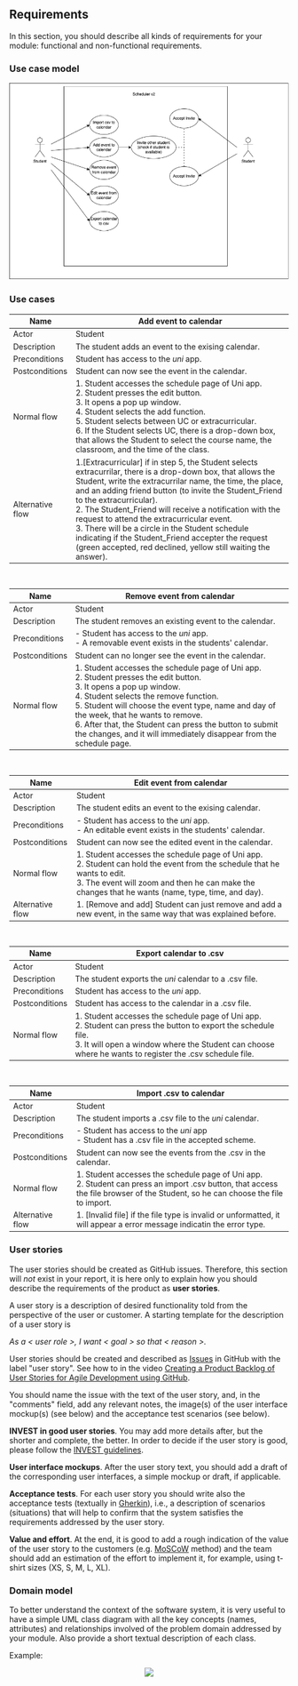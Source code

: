 

## Requirements

In this section, you should describe all kinds of requirements for your module: functional and non-functional requirements.

### Use case model 

 <p align="center" justify="center">
  <img src="../img/UseCases.png"/>
</p>



### Use cases  

| Name | Add event to calendar |
|--- |--- |
| Actor | Student |
| Description | The student adds an event to the exising calendar. |
| Preconditions | Student has access to the *uni* app. |
| Postconditions | Student can now see the event in the calendar. |
| Normal flow | 1. Student accesses the schedule page of Uni app.<br/> 2. Student presses the edit button.<br/>3. It opens a pop up window.<br/> 4. Student selects the add function.<br/>5. Student selects between UC or extracurricular. <br/> 6. If the Student selects UC, there is a drop-down box, that allows the Student to select the course name, the classroom, and the time of the class. <br/>|
| Alternative flow | 1.[Extracurricular] if in step 5, the Student selects extracurrilar, there is a drop-down box, that allows the Student, write the extracurrilar name, the time, the place, and an adding friend button (to invite the Student_Friend to the extracurricular). <br/> 2. The Student_Friend will receive a notification with the request to attend the extracurricular event.<br/> 3. There will be a circle in the Student schedule indicating if the Student_Friend accepter the request (green accepted, red declined, yellow still waiting the answer). |
<br/>

| Name | Remove event from calendar |
|--- |--- |
| Actor | Student |
| Description | The student removes an existing event to the calendar.|
| Preconditions | - Student has access to the *uni* app. <br/> - A removable event exists in the students' calendar.|
| Postconditions | Student can no longer see the event in the calendar. |
| Normal flow | 1. Student accesses the schedule page of Uni app. <br/>2. Student presses the edit button.<br/>3. It opens a pop up window. <br/>4. Student selects the remove function.<br/>5. Student will choose the event type, name and day of the week, that he wants to remove.<br/>6. After that, the Student can press the button to submit the changes, and it will immediately disappear from the schedule page.|
<br/>

| Name | Edit event from calendar |
|--- |--- |
| Actor | Student |
| Description | The student edits an event to the exising calendar. |
| Preconditions | - Student has access to the *uni* app. <br/> - An editable event exists in the students' calendar.|
| Postconditions | Student can now see the edited event in the calendar. |
| Normal flow | 1. Student accesses the schedule page of Uni app.<br/> 2. Student can hold the event from the schedule that he wants to edit. <br/> 3. The event will zoom and then he can make the changes that he wants (name, type, time, and day).|
| Alternative flow | 1. [Remove and add] Student can just remove and add a new event, in the same way that was explained before.  |
<br/>

| Name | Export calendar to .csv |
|--- |--- |
| Actor | Student |
| Description | The student exports the *uni* calendar to a .csv file. |
| Preconditions | Student has access to the *uni* app. |
| Postconditions | Student has access to the calendar in a .csv file. |
| Normal flow | 1. Student accesses the schedule page of Uni app.<br/>  2. Student can press the button to export the schedule file.<br/> 3. It will open a window where the Student can choose where he wants to register the .csv schedule file.|
<br/>

| Name | Import .csv to calendar |
|--- |--- |
| Actor | Student |
| Description | The student imports a .csv file to the *uni* calendar.|
| Preconditions | - Student has access to the *uni* app <br/> - Student has a .csv file in the accepted scheme.|
| Postconditions | Student can now see the events from the .csv in the calendar.|
| Normal flow | 1. Student accesses the schedule page of Uni app.<br/> 2. Student can press an import .csv button, that access the file browser of the Student, so he can choose the file to import. |
| Alternative flow |  1. [Invalid file] if the file type is invalid or unformatted, it will appear a error message indicatin the error type.|

### User stories
The user stories should be created as GitHub issues. Therefore, this section will *not* exist in your report, it is here only to explain how you should describe the requirements of the product as **user stories**. 

A user story is a description of desired functionality told from the perspective of the user or customer. A starting template for the description of a user story is 

*As a < user role >, I want < goal > so that < reason >.*

User stories should be created and described as [Issues](https://github.com/LEIC-ES-2021-22/templates/issues) in GitHub with the label "user story". See how to in the video [Creating a Product Backlog of User Stories for Agile Development using GitHub](https://www.youtube.com/watch?v=m8ZxTHSKSKE).

You should name the issue with the text of the user story, and, in the "comments" field, add any relevant notes, the image(s) of the user interface mockup(s) (see below) and the acceptance test scenarios (see below). 

**INVEST in good user stories**. 
You may add more details after, but the shorter and complete, the better. In order to decide if the user story is good, please follow the [INVEST guidelines](https://xp123.com/articles/invest-in-good-stories-and-smart-tasks/).

**User interface mockups**.
After the user story text, you should add a draft of the corresponding user interfaces, a simple mockup or draft, if applicable.

**Acceptance tests**.
For each user story you should write also the acceptance tests (textually in [Gherkin](https://cucumber.io/docs/gherkin/reference/)), i.e., a description of scenarios (situations) that will help to confirm that the system satisfies the requirements addressed by the user story.

**Value and effort**.
At the end, it is good to add a rough indication of the value of the user story to the customers (e.g. [MoSCoW](https://en.wikipedia.org/wiki/MoSCoW_method) method) and the team should add an estimation of the effort to implement it, for example, using t-shirt sizes (XS, S, M, L, XL).



### Domain model

To better understand the context of the software system, it is very useful to have a simple UML class diagram with all the key concepts (names, attributes) and relationships involved of the problem domain addressed by your module. 
Also provide a short textual description of each class. 

Example:
 <p align="center" justify="center">
  <img src="https://github.com/LEIC-ES-2021-22/templates/blob/main/images/DomainModel.png"/>
</p>
